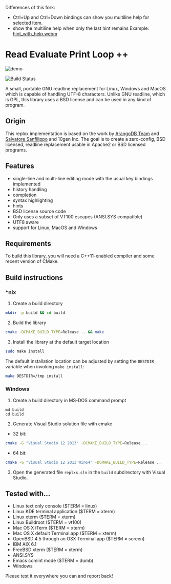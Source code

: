 Differences of this fork:
* Ctrl+Up and Ctrl+Down bindings can show you multiline help for selected item.
* show the multiline help when only the last hint remains
Example:
[hint_with_help.webm](https://github.com/2lx/replxx/assets/1208782/4c6804fa-ce0f-4a4f-aca3-da5ad48bf8d8)

# Read Evaluate Print Loop ++

![demo](https://codestation.org/download/replxx.gif)

![Build Status](https://github.com/AmokHuginnsson/replxx/actions/workflows/ci.yml/badge.svg)

A small, portable GNU readline replacement for Linux, Windows and
MacOS which is capable of handling UTF-8 characters. Unlike GNU
readline, which is GPL, this library uses a BSD license and can be
used in any kind of program.

## Origin

This replxx implementation is based on the work by
[ArangoDB Team](https://github.com/arangodb/linenoise-ng) and
[Salvatore Sanfilippo](https://github.com/antirez/linenoise) and
10gen Inc.  The goal is to create a zero-config, BSD
licensed, readline replacement usable in Apache2 or BSD licensed
programs.

## Features

* single-line and multi-line editing mode with the usual key bindings implemented
* history handling
* completion
* syntax highlighting
* hints
* BSD license source code
* Only uses a subset of VT100 escapes (ANSI.SYS compatible)
* UTF8 aware
* support for Linux, MacOS and Windows

## Requirements

To build this library, you will need a C++11-enabled compiler and
some recent version of CMake.

## Build instructions

### *nix

1. Create a build directory

```bash
mkdir -p build && cd build
```

2. Build the library

```bash
cmake -DCMAKE_BUILD_TYPE=Release .. && make
```

3. Install the library at the default target location

```bash
sudo make install
```

The default installation location can be adjusted by setting the `DESTDIR`
variable when invoking `make install`:

```bash
make DESTDIR=/tmp install
```

### Windows

1. Create a build directory in MS-DOS command prompt

```
md build
cd build
```

2. Generate Visual Studio solution file with cmake

* 32 bit: 
```bash
cmake -G "Visual Studio 12 2013" -DCMAKE_BUILD_TYPE=Release ..
```
* 64 bit:
```bash
cmake -G "Visual Studio 12 2013 Win64" -DCMAKE_BUILD_TYPE=Release ..
```

3. Open the generated file `replxx.sln` in the `build` subdirectory with Visual Studio.

## Tested with...

 * Linux text only console ($TERM = linux)
 * Linux KDE terminal application ($TERM = xterm)
 * Linux xterm ($TERM = xterm)
 * Linux Buildroot ($TERM = vt100)
 * Mac OS X iTerm ($TERM = xterm)
 * Mac OS X default Terminal.app ($TERM = xterm)
 * OpenBSD 4.5 through an OSX Terminal.app ($TERM = screen)
 * IBM AIX 6.1
 * FreeBSD xterm ($TERM = xterm)
 * ANSI.SYS
 * Emacs comint mode ($TERM = dumb)
 * Windows

Please test it everywhere you can and report back!


